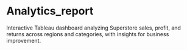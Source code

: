 # Analytics_report
Interactive Tableau dashboard analyzing Superstore sales, profit, and returns across regions and categories, with insights for business improvement.
